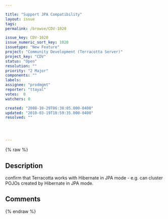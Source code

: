 ```yaml
---

title: "Support JPA Compatibility"
layout: issue
tags: 
permalink: /browse/CDV-1020

issue_key: CDV-1020
issue_numeric_sort_key: 1020
issuetype: "New Feature"
project: "Community Development (Terracotta Server)"
project_key: "CDV"
status: "Open"
resolution: ""
priority: "2 Major"
components: ""
labels: 
assignee: "prodmgmt"
reporter: "ttayal"
votes:  0
watchers: 0

created: "2008-10-29T06:38:05.000-0400"
updated: "2010-03-19T18:59:35.000-0400"
resolved: ""




---
```


{% raw %}

## Description

<div markdown="1" class="description">

confirm that Terracotta works with Hibernate in JPA mode - e.g. can cluster POJOs created by Hibernate in JPA mode.

</div>

## Comments



{% endraw %}
